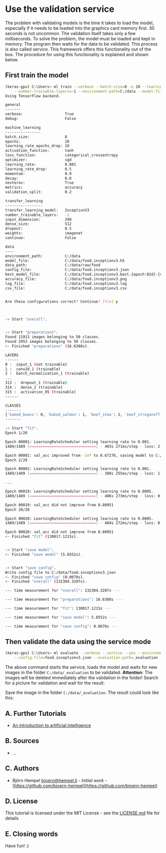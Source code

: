 # Use the validation service

The problem with validating models is the time it takes to load the model, especially if it needs to be loaded into the graphics card memory first. 30 seconds is not uncommon. The validation itself takes only a few milliseconds. To solve the problem, the model must be loaded and kept in memory. The program then waits for the data to be validated. This process is also called service. This framework offers this functionality out of the box. The procedure for using this functionality is explained and shown below.

## First train the model

```bash
(keras-gpu) C:\Users> ml train --verbose --batch-size=8 -e 20 --learning-rate-epochs-drop=10 -m InceptionV3 \
    --number-trainable-layers=-1 --environment-path=C:/data --model-file=food.h5 --data-path=raw/food
Using TensorFlow backend.

general
-------
verbose:                   True
debug:                     False

machine_learning
----------------
batch_size:                8
epochs:                    20
learning_rate_epochs_drop: 10
activation_function:       tanh
loss_function:             categorical_crossentropy
optimizer:                 sgd
learning_rate:             0.001
learning_rate_drop:        0.5
momentum:                  0.9
decay:                     0.0
nesterov:                  True
metrics:                   accuracy
validation_split:          0.2

transfer_learning
-----------------
transfer_learning_model:   InceptionV3
number_trainable_layers:   -1
input_dimension:           299
dense_size:                512
dropout:                   0.5
weights:                   imagenet
continue:                  False

data
----
environment_path:          C:/data
model_file:                C:/data/food.inceptionv3.h5
data_path:                 C:/data/raw/food
config_file:               C:/data/food.inceptionv3.json
best_model_file:           C:/data/food.inceptionv3.best.{epoch:02d}-{val_acc:.2f}.h5
accuracy_file:             C:/data/food.inceptionv3.png
log_file:                  C:/data/food.inceptionv3.log
csv_file:                  C:/data/food.inceptionv3.csv


Are these configurations correct? Continue? [Y/n] y



-> Start "overall".


-> Start "preparations".
Found 11913 images belonging to 50 classes.
Found 2953 images belonging to 50 classes.
<- Finished "preparations" (16.6308s).

LAYERS
------
0 :  input_1 (not trainable)
1 :  conv2d_1 (trainable)
2 :  batch_normalization_1 (trainable)
...
313 :  dropout_1 (trainable)
314 :  dense_2 (trainable)
315 :  activation_95 (trainable)
------

CLASSES
-------
{'baked_beans': 0, 'baked_salmon': 1, 'beef_stew': 2, 'beef_stroganoff': 3, 'brownies': 4, 'bundt_cake': 5, 'burger': 6, 'burrito': 7, 'buttermilk_biscuits': 8, 'caesar_salad': 9, 'calzone': 10, 'cheesecake': 11, 'chicken_piccata': 12, 'chicken_wings': 13, 'cinnamon_roll': 14, 'cobb_salad': 15, 'coleslaw': 16, 'corn_dog': 17, 'creamed_spinach': 18, 'donut': 19, 'empanada': 20, 'french_fries': 21, 'frittata': 22, 'granola_bar': 23, 'grilled_cheese_sandwich': 24, 'guacamole': 25, 'ice_cream': 26, 'kebabs': 27, 'key_lime_pie': 28, 'lasagne': 29, 'macaroni_and_cheese': 30, 'margarita': 31, 'martini': 32, 'mashed_potatoes': 33, 'meatballs': 34, 'meatloaf': 35, 'muffin': 36, 'nachos': 37, 'omelet': 38, 'pancakes': 39, 'pizza': 40, 'popcorn': 41, 'quesadilla': 42, 'salad': 43, 'sloppy_joe': 44, 'smoothie': 45, 'soup': 46, 'spaghetti': 47, 'stuffed_pepper': 48, 'waffles': 49}
-------

-> Start "fit".
Epoch 1/20

Epoch 00001: LearningRateScheduler setting learning rate to 0.001.
1489/1489 [==============================] - 403s 271ms/step - loss: 2.1907 - acc: 0.4269 - val_loss: 1.2153 - val_acc: 0.6728

Epoch 00001: val_acc improved from -inf to 0.67276, saving model to C:/data/food_3.inceptionv3.best.01-0.67.h5
Epoch 2/20

Epoch 00002: LearningRateScheduler setting learning rate to 0.001.
1489/1489 [==============================] - 380s 255ms/step - loss: 1.2329 - acc: 0.6587 - val_loss: 1.1075 - val_acc: 0.6978

...

Epoch 00019: LearningRateScheduler setting learning rate to 0.0005.
1489/1489 [==============================] - 406s 273ms/step - loss: 0.0448 - acc: 0.9868 - val_loss: 0.9251 - val_acc: 0.8092

Epoch 00019: val_acc did not improve from 0.80951
Epoch 20/20

Epoch 00020: LearningRateScheduler setting learning rate to 0.0005.
1489/1489 [==============================] - 404s 272ms/step - loss: 0.0364 - acc: 0.9895 - val_loss: 0.9661 - val_acc: 0.8024

Epoch 00020: val_acc did not improve from 0.80951
<- Finished "fit" (130017.1215s).


-> Start "save model".
<- Finished "save model" (5.8552s).


-> Start "save config".
Write config file to C:/data/food.inceptionv3.json
<- Finished "save config" (0.0070s).
<- Finished "overall" (132304.3207s).

--- time measurement for "overall": 132304.3207s ---

--- time measurement for "preparations": 16.6308s ---

--- time measurement for "fit": 130017.1215s ---

--- time measurement for "save model": 5.8552s ---

--- time measurement for "save config": 0.0070s ---
```

## Then validate the data using the service mode

```bash
(keras-gpu) C:\Users> ml evaluate --verbose --service --yes --environment-path=C:/data \
    --config-file=food.inceptionv3.json --evaluation-path=_evaluation
```

The above command starts the service, loads the model and waits for new images in the folder `C:/data/_evaluation` to be validated. **Attention**: The images will be deleted immediately after the validation in the folder! Search for a picture for validation and wait for the result:



Save the image in the folder `C:/data/_evaluation`. The result could look like this:



## A. Further Tutorials

* [An introduction to artificial intelligence](https://github.com/friends-of-ai/an-introduction-to-artificial-intelligence)

## B. Sources

* ...

## C. Authors

* Björn Hempel <bjoern@hempel.li> - _Initial work_ - [https://github.com/bjoern-hempel](https://github.com/bjoern-hempel)

## D. License

This tutorial is licensed under the MIT License - see the [LICENSE.md](/LICENSE.md) file for details

## E. Closing words

Have fun! :)

